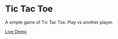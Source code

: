 # Tic Tac Toe

A simple game of Tic Tac Toe. Play vs another player.

[Live Demo](https://ntpon.github.io/tic-tac-toe/)
